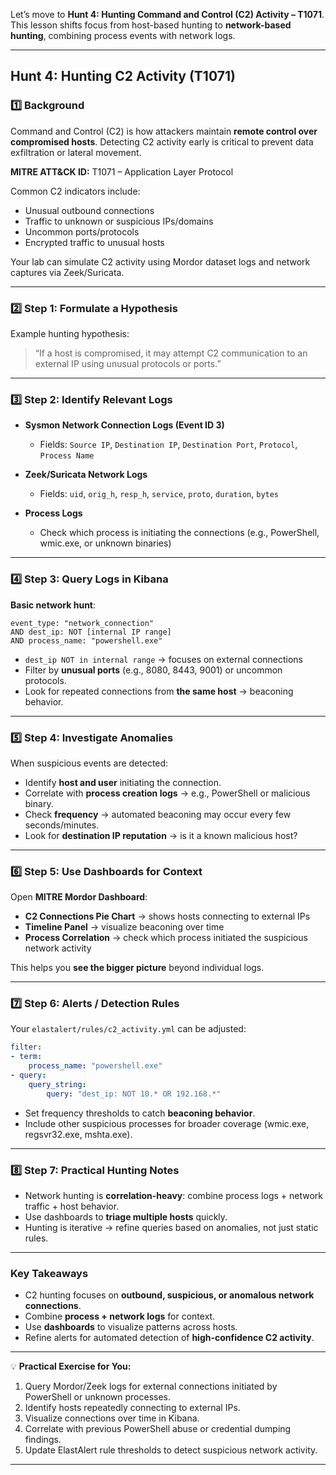 Let’s move to **Hunt 4: Hunting Command and Control (C2) Activity – T1071**. This lesson shifts focus from host-based hunting to **network-based hunting**, combining process events with network logs.

---

## **Hunt 4: Hunting C2 Activity (T1071)**

### 1️⃣ Background

Command and Control (C2) is how attackers maintain **remote control over compromised hosts**. Detecting C2 activity early is critical to prevent data exfiltration or lateral movement.

**MITRE ATT&CK ID:** T1071 – Application Layer Protocol

Common C2 indicators include:

* Unusual outbound connections
* Traffic to unknown or suspicious IPs/domains
* Uncommon ports/protocols
* Encrypted traffic to unusual hosts

Your lab can simulate C2 activity using Mordor dataset logs and network captures via Zeek/Suricata.

---

### 2️⃣ Step 1: Formulate a Hypothesis

Example hunting hypothesis:

> “If a host is compromised, it may attempt C2 communication to an external IP using unusual protocols or ports.”

---

### 3️⃣ Step 2: Identify Relevant Logs

* **Sysmon Network Connection Logs (Event ID 3)**

  * Fields: `Source IP`, `Destination IP`, `Destination Port`, `Protocol`, `Process Name`
* **Zeek/Suricata Network Logs**

  * Fields: `uid`, `orig_h`, `resp_h`, `service`, `proto`, `duration`, `bytes`
* **Process Logs**

  * Check which process is initiating the connections (e.g., PowerShell, wmic.exe, or unknown binaries)

---

### 4️⃣ Step 3: Query Logs in Kibana

**Basic network hunt**:

```text
event_type: "network_connection"
AND dest_ip: NOT [internal IP range]
AND process_name: "powershell.exe"
```

* `dest_ip NOT in internal range` → focuses on external connections
* Filter by **unusual ports** (e.g., 8080, 8443, 9001) or uncommon protocols.
* Look for repeated connections from **the same host** → beaconing behavior.

---

### 5️⃣ Step 4: Investigate Anomalies

When suspicious events are detected:

* Identify **host and user** initiating the connection.
* Correlate with **process creation logs** → e.g., PowerShell or malicious binary.
* Check **frequency** → automated beaconing may occur every few seconds/minutes.
* Look for **destination IP reputation** → is it a known malicious host?

---

### 6️⃣ Step 5: Use Dashboards for Context

Open **MITRE Mordor Dashboard**:

* **C2 Connections Pie Chart** → shows hosts connecting to external IPs
* **Timeline Panel** → visualize beaconing over time
* **Process Correlation** → check which process initiated the suspicious network activity

This helps you **see the bigger picture** beyond individual logs.

---

### 7️⃣ Step 6: Alerts / Detection Rules

Your `elastalert/rules/c2_activity.yml` can be adjusted:

```yaml
filter:
- term:
    process_name: "powershell.exe"
- query:
    query_string:
        query: "dest_ip: NOT 10.* OR 192.168.*"
```

* Set frequency thresholds to catch **beaconing behavior**.
* Include other suspicious processes for broader coverage (wmic.exe, regsvr32.exe, mshta.exe).

---

### 8️⃣ Step 7: Practical Hunting Notes

* Network hunting is **correlation-heavy**: combine process logs + network traffic + host behavior.
* Use dashboards to **triage multiple hosts** quickly.
* Hunting is iterative → refine queries based on anomalies, not just static rules.

---

### Key Takeaways

* C2 hunting focuses on **outbound, suspicious, or anomalous network connections**.
* Combine **process + network logs** for context.
* Use **dashboards** to visualize patterns across hosts.
* Refine alerts for automated detection of **high-confidence C2 activity**.

---

💡 **Practical Exercise for You:**

1. Query Mordor/Zeek logs for external connections initiated by PowerShell or unknown processes.
2. Identify hosts repeatedly connecting to external IPs.
3. Visualize connections over time in Kibana.
4. Correlate with previous PowerShell abuse or credential dumping findings.
5. Update ElastAlert rule thresholds to detect suspicious network activity.

---

